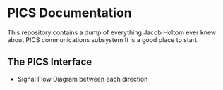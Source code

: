 # PICS Documentation
This repository contains a dump of everything Jacob Holtom ever knew about PICS communications subsystem
It is a good place to start.

## The PICS Interface
 - Signal Flow Diagram between each direction
